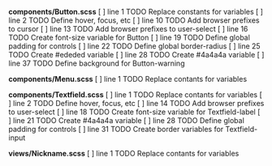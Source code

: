 **components/Button.scss**
 [  ] line 1   TODO  Replace constants for variables
 [  ] line 2   TODO  Define hover, focus, etc
 [  ] line 10  TODO  Add browser prefixes to cursor
 [  ] line 13  TODO  Add browser prefixes to user-select
 [  ] line 16  TODO  Create font-size variable for Button
 [  ] line 19  TODO  Define global padding for controls
 [  ] line 22  TODO  Define global border-radius
 [  ] line 25  TODO  Create #ededed variable
 [  ] line 28  TODO  Create #4a4a4a variable
 [  ] line 37  TODO  Define background for Button-warning

**components/Menu.scss**
 [  ] line 1   TODO  Replace contants for variables

**components/Textfield.scss**
 [  ] line 1   TODO  Replace contants for variables
 [  ] line 2   TODO  Define hover, focus, etc
 [  ] line 14  TODO  Add browser prefixes to user-select
 [  ] line 18  TODO  Create font-size variable for Textfield-label
 [  ] line 21  TODO  Create #4a4a4a variable
 [  ] line 28  TODO  Define global padding for controls
 [  ] line 31  TODO  Create border variables for Textfield-input

**views/Nickname.scss**
 [  ] line 1   TODO  Replace contants for variables
